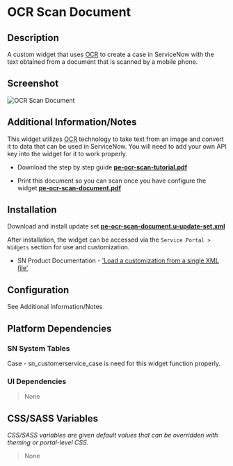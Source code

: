 # OCR Scan Document

## Description

A custom widget that uses [OCR](https://ocr.space) to create a case in ServiceNow with the text obtained from a document that is scanned by a mobile phone. 

## Screenshot

![OCR Scan Document](https://raw.githubusercontent.com/platform-experience/serviceportal-widget-library/master/src/pe-ocr-scan-document/images/pe-ocr-scan-document.png)

## Additional Information/Notes

This widget utilizes [OCR](https://ocr.space/ocrapi) technology to take text from an image and convert it to data that can be used in ServiceNow. You will need to add your own API key into the widget for it to work properly.

* Download the step by step guide **[pe-ocr-scan-tutorial.pdf](https://raw.githubusercontent.com/platform-experience/serviceportal-widget-library/master/src/pe-ocr-scan-document/docs/pe-ocr-scan-tutorial.pdf)**

* Print this document so you can scan once you have configure the widget **[pe-ocr-scan-document.pdf](https://raw.githubusercontent.com/platform-experience/serviceportal-widget-library/master/src/pe-ocr-scan-document/docs/pe-ocr-scan-document.pdf)**

## Installation

Download and install update set **[pe-ocr-scan-document.u-update-set.xml](https://github.com/platform-experience/serviceportal-widget-library/blob/master/src/pe-ocr-scan-document/pe-ocr-scan-document.u-update-set.xml)**

After installation, the widget can be accessed via the `Service Portal > Widgets` section for use and customization.

* SN Product Documentation - ['Load a customization from a single XML file'](https://docs.servicenow.com/bundle/kingston-application-development/page/build/system-update-sets/task/t_SaveAnUpdateSetAsAnXMLFile.html)

## Configuration

See Additional Information/Notes 

## Platform Dependencies

### SN System Tables

Case - sn_customerservice_case is need for this widget function properly.

### UI Dependencies

> None

## CSS/SASS Variables

_CSS/SASS variables are given default values that can be overridden with theming or portal-level CSS._

> None
